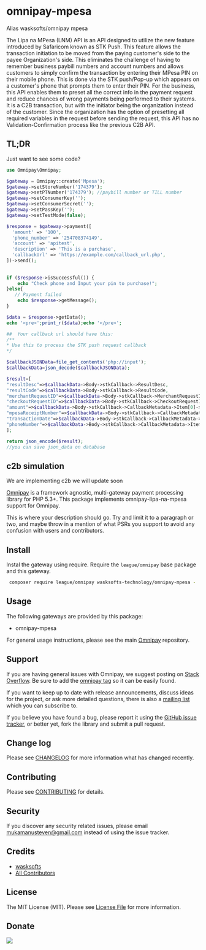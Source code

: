 # omnipay-mpesa
Alias wasksofts/omnipay mpesa

The Lipa na MPesa (LNM) API is an API designed to utilize the new feature introduced by Safaricom known as STK Push. 
This feature allows the transaction initiation to be moved from the paying customer's side to the payee Organization's side. 
This eliminates the challenge of having to remember business paybill numbers and account numbers and allows customers to simply 
confirm the transaction by entering their MPesa PIN on their mobile phone. 
This is done via the STK push/Pop-up which appears on a customer's phone that prompts them to enter their PIN. 
For the business, this API enables them to preset all the correct info in the payment request and 
reduce chances of wrong payments being performed to their systems. 
It is a C2B transaction, but with the initiator being the organization instead of the customer. 
Since the organization has the option of presetting all required variables in the request before sending the request,
this API has no Validation-Confirmation process like the previous C2B API.

## TL;DR
Just want to see some code? 

```php
use Omnipay\Omnipay;

$gateway = Omnipay::create('Mpesa');
$gateway->setStoreNumber('174379');
$gateway->setPTNumber('174379'); //paybill number or TILL number
$gateway->setConsumerKey('');
$gateway->setConsumerSecret('');
$gateway->setPassKey('');
$gateway->setTestMode(false); 

$response = $gateway->payment([
  'amount' => '100',
  'phone_number' => '254708374149',
  'account' => 'apitest',
  'description' => 'This is a purchase',
  'callbackUrl' => 'https://example.com/callback_url.php',
])->send();
           
           
if ($response->isSuccessful()) {
    echo "Check phone and Input your pin to purchase!";
}else{
   // Payment failed
    echo $response->getMessage();
} 

$data = $response->getData();
echo '<pre>';print_r($data);echo '</pre>';

##  Your callback url should have this:
/**
* Use this to process the STK push request callback
*/

$callbackJSONData=file_get_contents('php://input');
$callbackData=json_decode($callbackJSONData);

$result=[
"resultDesc"=>$callbackData->Body->stkCallback->ResultDesc,
"resultCode"=>$callbackData->Body->stkCallback->ResultCode,
"merchantRequestID"=>$callbackData->Body->stkCallback->MerchantRequestID,
"checkoutRequestID"=>$callbackData->Body->stkCallback->CheckoutRequestID,
"amount"=>$callbackData->Body->stkCallback->CallbackMetadata->Item[0]->Value,
"mpesaReceiptNumber"=>$callbackData->Body->stkCallback->CallbackMetadata->Item[1]->Value,
"transactionDate"=>$callbackData->Body->stkCallback->CallbackMetadata->Item[3]->Value,
"phoneNumber"=>$callbackData->Body->stkCallback->CallbackMetadata->Item[4]->Value
];

return json_encode($result);
//you can save json_data on database
```

 ## c2b simulation 
 We are implementing c2b  we will update soon
 
 
 
[Omnipay](https://github.com/thephpleague/omnipay) is a framework agnostic, multi-gateway payment
processing library for PHP 5.3+. This package implements omnipay-lipa-na-mpesa support for Omnipay.

This is where your description should go. Try and limit it to a paragraph or two, and maybe throw in a mention of what
PSRs you support to avoid any confusion with users and contributors.

## Install

Instal the gateway using require. Require the `league/omnipay` base package and this gateway.

``` bash
 composer require league/omnipay wasksofts-technology/omnipay-mpesa -
```

## Usage

The following gateways are provided by this package:

 * omnipay-mpesa

For general usage instructions, please see the main [Omnipay](https://github.com/thephpleague/omnipay) repository.

## Support

If you are having general issues with Omnipay, we suggest posting on
[Stack Overflow](http://stackoverflow.com/). Be sure to add the
[omnipay tag](http://stackoverflow.com/questions/tagged/omnipay) so it can be easily found.

If you want to keep up to date with release announcements, discuss ideas for the project,
or ask more detailed questions, there is also a [mailing list](https://groups.google.com/forum/#!forum/omnipay) which
you can subscribe to.

If you believe you have found a bug, please report it using the [GitHub issue tracker](https://github.com/:vendor/omnipay-mpesa/issues),
or better yet, fork the library and submit a pull request.

## Change log

Please see [CHANGELOG](CHANGELOG.md) for more information what has changed recently.

## Contributing

Please see [CONTRIBUTING](CONTRIBUTING.md) for details.

## Security

If you discover any security related issues, please email mukamanusteven@gmail.com instead of using the issue tracker.

## Credits

- [wasksofts](https://github.com/wasksofts)
- [All Contributors](../../contributors)

## License

The MIT License (MIT). Please see [License File](LICENSE.md) for more information.

 ## Donate
 
   [![](https://www.paypalobjects.com/en_US/i/btn/btn_donateCC_LG.gif)](https://www.paypal.com/cgi-bin/webscr?cmd=_s-xclick&hosted_button_id=BCPJC49Z4ZBLG)
